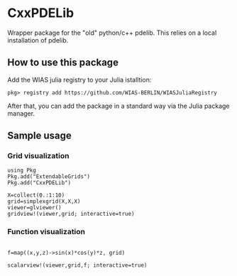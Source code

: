CxxPDELib
=========

Wrapper package for the "old" python/c++ pdelib.
This relies on a local installation of pdelib.


## How to use this package

Add the WIAS julia registry to your Julia istalltion:
````
pkg> registry add https://github.com/WIAS-BERLIN/WIASJuliaRegistry
````


After that, you can add the package in a standard way via the
Julia package manager.

## Sample usage

### Grid visualization

```
using Pkg
Pkg.add("ExtendableGrids")
Pkg.add("CxxPDELib")

X=collect(0.:1:10)
grid=simplexgrid(X,X,X)
viewer=glviewer()
gridview!(viewer,grid; interactive=true)
```


### Function visualization

```

f=map((x,y,z)->sin(x)*cos(y)*z, grid)

scalarview!(viewer,grid,f; interactive=true)

```
